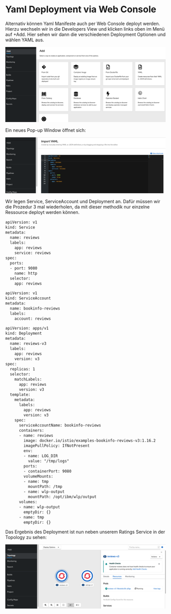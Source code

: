 # Yaml Deployment via Web Console

Alternativ können Yaml Manifeste auch per Web Console deployt werden. Hierzu wechseln wir in die Developers View und klicken links oben im Menü auf +Add. Hier sehen wir dann die verschiedenen Deployment Optionen und wählen YAML aus. 

![](../../../.gitbook/assets/screenshot-2020-09-14-at-13.23.55.png)

Ein neues Pop-up Window öffnet sich:

![](../../../.gitbook/assets/screenshot-2020-09-14-at-13.30.52.png)

Wir legen Service, ServiceAccount und Deployment an. Dafür müssen wir die Prozedur 3 mal wiederholen, da mit dieser methodik nur einzelne Ressource deployt werden können.

```text
apiVersion: v1
kind: Service
metadata:
  name: reviews
  labels:
    app: reviews
    service: reviews
spec:
  ports:
  - port: 9080
    name: http
  selector:
    app: reviews
```

```text
apiVersion: v1
kind: ServiceAccount
metadata:
  name: bookinfo-reviews
  labels:
    account: reviews
```

```text
apiVersion: apps/v1
kind: Deployment
metadata:
  name: reviews-v3
  labels:
    app: reviews
    version: v3
spec:
  replicas: 1
  selector:
    matchLabels:
      app: reviews
      version: v3
  template:
    metadata:
      labels:
        app: reviews
        version: v3
    spec:
      serviceAccountName: bookinfo-reviews
      containers:
      - name: reviews
        image: docker.io/istio/examples-bookinfo-reviews-v3:1.16.2
        imagePullPolicy: IfNotPresent
        env:
        - name: LOG_DIR
          value: "/tmp/logs"
        ports:
        - containerPort: 9080
        volumeMounts:
        - name: tmp
          mountPath: /tmp
        - name: wlp-output
          mountPath: /opt/ibm/wlp/output
      volumes:
      - name: wlp-output
        emptyDir: {}
      - name: tmp
        emptyDir: {}
```

Das Ergebnis des Deployment ist nun neben unserem Ratings Service in der Topology zu sehen:

![](../../../.gitbook/assets/screenshot-2020-09-14-at-13.36.10.png)

